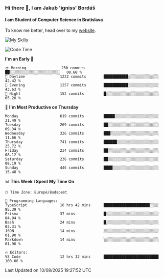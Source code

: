 ### Hi there 👋, I am Jakub 'igniss' Bordáš

#### I am Student of Computer Science in Bratislava
To know me better, head over to my [website](https://bordas.sk).

[![My Skills](https://skillicons.dev/icons?i=js,typescript,html,css,figma,svelte,vue,next,postgresql,nest,express,nodejs)](https://bordas.sk)


<!--START_SECTION:waka-->
![Code Time](http://img.shields.io/badge/Code%20Time-2%2C017%20hrs%2038%20mins-blue)

**I'm an Early 🐤** 

```text
🌞 Morning                250 commits         ██░░░░░░░░░░░░░░░░░░░░░░░   08.68 % 
🌆 Daytime                1222 commits        ███████████░░░░░░░░░░░░░░   42.42 % 
🌃 Evening                1257 commits        ███████████░░░░░░░░░░░░░░   43.63 % 
🌙 Night                  152 commits         █░░░░░░░░░░░░░░░░░░░░░░░░   05.28 % 
```
📅 **I'm Most Productive on Thursday** 

```text
Monday                   619 commits         █████░░░░░░░░░░░░░░░░░░░░   21.49 % 
Tuesday                  269 commits         ██░░░░░░░░░░░░░░░░░░░░░░░   09.34 % 
Wednesday                336 commits         ███░░░░░░░░░░░░░░░░░░░░░░   11.66 % 
Thursday                 741 commits         ██████░░░░░░░░░░░░░░░░░░░   25.72 % 
Friday                   234 commits         ██░░░░░░░░░░░░░░░░░░░░░░░   08.12 % 
Saturday                 236 commits         ██░░░░░░░░░░░░░░░░░░░░░░░   08.19 % 
Sunday                   446 commits         ████░░░░░░░░░░░░░░░░░░░░░   15.48 % 
```


📊 **This Week I Spent My Time On** 

```text
🕑︎ Time Zone: Europe/Budapest

💬 Programming Languages: 
TypeScript               10 hrs 42 mins      █████████████████████░░░░   85.39 % 
Prisma                   37 mins             █░░░░░░░░░░░░░░░░░░░░░░░░   04.94 % 
Bash                     24 mins             █░░░░░░░░░░░░░░░░░░░░░░░░   03.31 % 
JSON                     14 mins             ░░░░░░░░░░░░░░░░░░░░░░░░░   01.90 % 
Markdown                 14 mins             ░░░░░░░░░░░░░░░░░░░░░░░░░   01.90 % 

🔥 Editors: 
VS Code                  12 hrs 32 mins      █████████████████████████   100.00 % 
```


 Last Updated on 10/08/2025 19:27:52 UTC
<!--END_SECTION:waka-->
